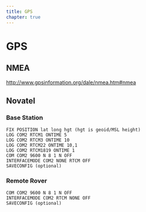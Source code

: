 ```yaml
---
title: GPS
chapter: true
---
```


# GPS

## NMEA
http://www.gpsinformation.org/dale/nmea.htm#nmea

## Novatel
### Base Station
```
FIX POSITION lat long hgt (hgt is geoid/MSL height) 
LOG COM2 RTCM1 ONTIME 5 
LOG COM2 RTCM3 ONTIME 10 
LOG COM2 RTCM22 ONTIME 10,1 
LOG COM2 RTCM1819 ONTIME 1 
COM COM2 9600 N 8 1 N OFF 
INTERFACEMODE COM2 NONE RTCM OFF 
SAVECONFIG (optional) 
```

### Remote Rover
```
COM COM2 9600 N 8 1 N OFF 
INTERFACEMODE COM2 RTCM NONE OFF 
SAVECONFIG (optional) 
```